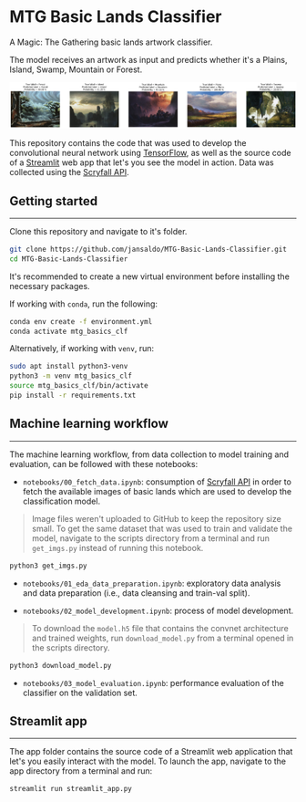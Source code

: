 # MTG Basic Lands Classifier

A Magic: The Gathering basic lands artwork classifier.

The model receives an artwork as input and predicts whether it's a Plains, Island, Swamp, Mountain or Forest.

![alt text](https://github.com/jansaldo/MTG-Basic-Lands-Classifier/blob/main/sample_preds.gif?raw=true "Sample predictions")
 
This repository contains the code that was used to develop the convolutional neural network using [TensorFlow](https://www.tensorflow.org/), as well as the source code of a [Streamlit](https://streamlit.io/) web app that let's you see the model in action. Data was collected using the [Scryfall API](https://scryfall.com/docs/api).


## Getting started
---
Clone this repository and navigate to it's folder.

```bash
git clone https://github.com/jansaldo/MTG-Basic-Lands-Classifier.git
cd MTG-Basic-Lands-Classifier
```

It's recommended to create a new virtual environment before installing the necessary packages.

If working with `conda`, run the following:

```bash
conda env create -f environment.yml
conda activate mtg_basics_clf
```

Alternatively, if working with `venv`, run:

```bash
sudo apt install python3-venv
python3 -m venv mtg_basics_clf
source mtg_basics_clf/bin/activate
pip install -r requirements.txt
```


## Machine learning workflow
---

The machine learning workflow, from data collection to model training and evaluation, can be followed with these notebooks:

- `notebooks/00_fetch_data.ipynb`: consumption of [Scryfall API](https://scryfall.com/docs/api) in order to fetch the available images of basic lands which are used to develop the classification model.
> Image files weren't uploaded to GitHub to keep the repository size small. To get the same dataset that was used to train and validate the model, navigate to the scripts directory from a terminal and run `get_imgs.py` instead of running this notebook.

```bash
python3 get_imgs.py
```

- `notebooks/01_eda_data_preparation.ipynb`: exploratory data analysis and data preparation (i.e., data cleansing and train-val split).

- `notebooks/02_model_development.ipynb`: process of model development.
> To download the `model.h5` file that contains the convnet architecture and trained weights, run `download_model.py` from a terminal opened in the scripts directory.

```bash
python3 download_model.py
```

- `notebooks/03_model_evaluation.ipynb`: performance evaluation of the classifier on the validation set.


## Streamlit app
---

The app folder contains the source code of a Streamlit web application that let's you easily interact with the model. To launch the app, navigate to the app directory from a terminal and run:

```bash
streamlit run streamlit_app.py
```
